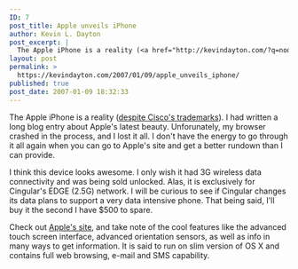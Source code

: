 ```yaml
---
ID: 7
post_title: Apple unveils iPhone
author: Kevin L. Dayton
post_excerpt: |
  The Apple iPhone is a reality (<a href="http://kevindayton.com/?q=node/6" title="iPhone released...by Cisco (Updated) | KevinDayton.com">despite Cisco's trademarks</a>).  I had written a long blog entry about Apple's latest beauty.  Unforunately, my browser crashed in the process, and I lost it all.  I don't have the energy to go through it all again when you can go to Apple's site and get a better rundown than I can provide.
layout: post
permalink: >
  https://kevindayton.com/2007/01/09/apple_unveils_iphone/
published: true
post_date: 2007-01-09 18:32:33
---
```

The Apple iPhone is a reality (<a title="iPhone released...by Cisco (Updated) | KevinDayton.com" href="http://kevindayton.com/?q=node/6">despite Cisco's trademarks</a>).  I had written a long blog entry about Apple's latest beauty.  Unforunately, my browser crashed in the process, and I lost it all.  I don't have the energy to go through it all again when you can go to Apple's site and get a better rundown than I can provide.

I think this device looks awesome.  I only wish it had 3G wireless data connectivity and was being sold unlocked.  Alas, it is exclusively for Cingular's EDGE (2.5G) network.  I will be curious to see if Cingular changes its data plans to support a very data intensive phone.  That being said, I'll buy it the second I have $500 to spare.

Check out <a title="Apple - iPhone" href="http://apple.com/iphone/">Apple's site</a>, and take note of the cool features like the advanced touch screen interface, advanced orientation sensors, as well as info in many ways to get information.  It is said to run on slim version of OS X and contains full web browsing, e-mail and SMS capability.